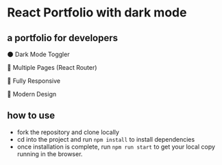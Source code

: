 # React Portfolio with dark mode

## a portfolio for developers

🌑 Dark Mode Toggler

📖 Multiple Pages (React Router)

📱 Fully Responsive

🎨 Modern Design

## how to use

- fork the repository and clone locally
- cd into the project and run `npm install` to install dependencies
- once installation is complete, run `npm run start` to get your local copy running in the browser.

